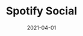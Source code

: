 ---
imgSrc: './images/spotifySocial.gif'
title: 'Spotify Social'
stack: 'React Node Express PostgreSQL'
description: "A simple web app to share and connect with friends on data pulled from the Spotify API."
date: '2021-04-01'
github: 'https://github.com/alecchendev/spotify-social'
link: 'https://my-spotify-social.herokuapp.com/'
---
